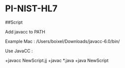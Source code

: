 # PI-NIST-HL7

##Script

Add javacc to PATH

Example Mac : /Users/boixel/Downloads/javacc-6.0/bin/

Use JavaCC : 

+javacc NewScript.jj
+javac *.java
+java NewScript